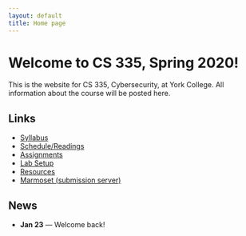 ```yaml
---
layout: default
title: Home page
---
```

# Welcome to CS 335, Spring 2020!

This is the website for CS 335, Cybersecurity, at York College. All information about the course will be posted here.

## Links

* [Syllabus](syllabus/index.html)
* [Schedule/Readings](schedule/index.html)
* [Assignments](assignments/index.html)
* [Lab Setup](labs/setup.html)
* [Resources](resources/index.html)
* [Marmoset (submission server)](https://cs.ycp.edu/marmoset)

<!--
* [Schedule](schedule/index.html)
* [Labs](labs/index.html)
* [Assignments](assign/index.html)
* [Resources](resources.html)
* [Syllabus](syllabus.html)
* [Ethics](assign/ethics.md)
-->

## News

* **Jan 23** &mdash; Welcome back!
